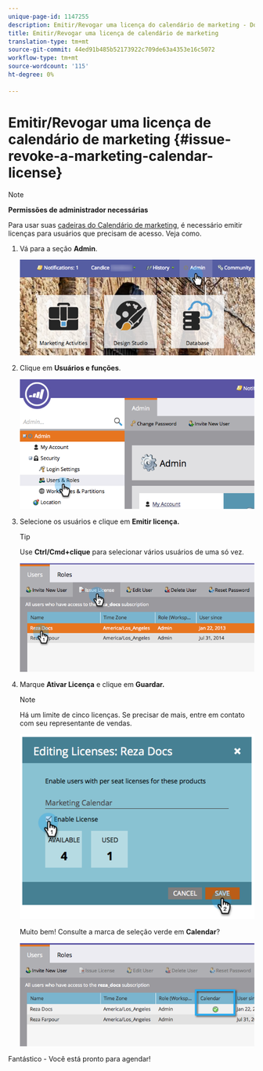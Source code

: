```yaml
---
unique-page-id: 1147255
description: Emitir/Revogar uma licença do calendário de marketing - Documentos do marketing - Documentação do produto
title: Emitir/Revogar uma licença de calendário de marketing
translation-type: tm+mt
source-git-commit: 44ed91b485b52173922c709de63a4353e16c5072
workflow-type: tm+mt
source-wordcount: '115'
ht-degree: 0%

---
```



# Emitir/Revogar uma licença de calendário de marketing {#issue-revoke-a-marketing-calendar-license}

>[!NOTE]
>
>**Permissões de administrador necessárias**

Para usar suas [cadeiras do Calendário de marketing](http://docs.marketo.com/display/docs/marketing+calendar), é necessário emitir licenças para usuários que precisam de acesso. Veja como.

1. Vá para a seção **Admin**.

   ![](assets/adminhand.png)

1. Clique em **Usuários e funções**.

   ![](assets/2.png)

1. Selecione os usuários e clique em **Emitir licença.**

   >[!TIP]
   >
   >Use **Ctrl/Cmd+clique** para selecionar vários usuários de uma só vez.

   ![](assets/3.png)

1. Marque **Ativar Licença** e clique em **Guardar.**

   >[!NOTE]
   >
   >Há um limite de cinco licenças. Se precisar de mais, entre em contato com seu representante de vendas.

   ![](assets/4.png)

   Muito bem! Consulte a marca de seleção verde em **Calendar**?

   ![](assets/5.png)

Fantástico - Você está pronto para agendar!
